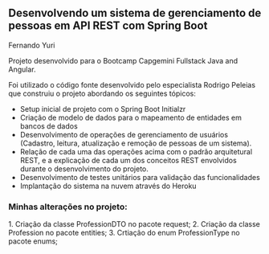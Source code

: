 <h2>Desenvolvendo um sistema de gerenciamento de pessoas em API REST com Spring Boot</h2>

Fernando Yuri

Projeto desenvolvido para o Bootcamp Capgemini Fullstack Java and Angular.

Foi utilizado o código fonte desenvolvido pelo especialista Rodrigo Peleias que construiu o projeto abordando os seguintes tópicos:

* Setup inicial de projeto com o Spring Boot Initialzr 
* Criação de modelo de dados para o mapeamento de entidades em bancos de dados
* Desenvolvimento de operações de gerenciamento de usuários (Cadastro, leitura, atualização e remoção de pessoas de um sistema).
* Relação de cada uma das operações acima com o padrão arquitetural REST, e a explicação de cada um dos conceitos REST envolvidos durante o desenvolvimento do projeto.
* Desenvolvimento de testes unitários para validação das funcionalidades
* Implantação do sistema na nuvem através do Heroku


<h3>Minhas alterações no projeto:</h3> 
1. Criação da classe ProfessionDTO no pacote request;
2. Criação da classe Profession no pacote entities;
3. Crtiação do enum ProfessionType no pacote enums;
